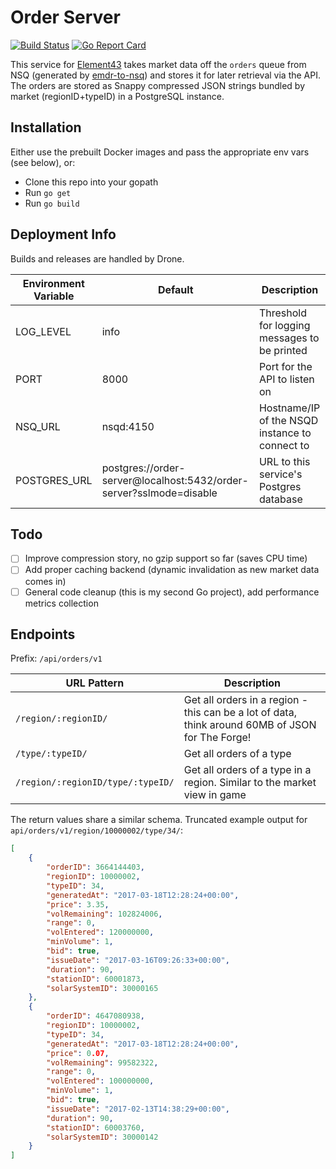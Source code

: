 # Order Server
[![Build Status](https://drone.element-43.com/api/badges/EVE-Tools/order-server/status.svg)](https://drone.element-43.com/EVE-Tools/order-server) [![Go Report Card](https://goreportcard.com/badge/github.com/eve-tools/order-server)](https://goreportcard.com/report/github.com/eve-tools/order-server)

This service for [Element43](https://element-43.com) takes market data off the `orders` queue from NSQ (generated by [emdr-to-nsq](gttps://github.com/EVE-Tools/emdr-to-nsq)) and stores it for later retrieval via the API. The orders are stored as Snappy compressed JSON strings bundled by market (regionID+typeID) in a PostgreSQL instance.

## Installation
Either use the prebuilt Docker images and pass the appropriate env vars (see below), or:

* Clone this repo into your gopath
* Run `go get`
* Run `go build`


## Deployment Info
Builds and releases are handled by Drone.

Environment Variable | Default | Description
--- | --- | ---
LOG_LEVEL | info | Threshold for logging messages to be printed
PORT | 8000 | Port for the API to listen on
NSQ_URL | nsqd:4150 | Hostname/IP of the NSQD instance to connect to
POSTGRES_URL| postgres://order-server@localhost:5432/order-server?sslmode=disable | URL to this service's Postgres database

## Todo
- [ ] Improve compression story, no gzip support so far (saves CPU time)
- [ ] Add proper caching backend (dynamic invalidation as new market data comes in)
- [ ] General code cleanup (this is my second Go project), add performance metrics collection

## Endpoints

Prefix: `/api/orders/v1`

URL Pattern | Description
--- | ---
`/region/:regionID/` | Get all orders in a region - this can be a lot of data, think around 60MB of JSON for The Forge!
`/type/:typeID/` | Get all orders of a type
`/region/:regionID/type/:typeID/` | Get all orders of a type in a region. Similar to the market view in game

The return values share a similar schema. Truncated example output for `api/orders/v1/region/10000002/type/34/`:
```json
[
    {
        "orderID": 3664144403,
        "regionID": 10000002,
        "typeID": 34,
        "generatedAt": "2017-03-18T12:28:24+00:00",
        "price": 3.35,
        "volRemaining": 102824006,
        "range": 0,
        "volEntered": 120000000,
        "minVolume": 1,
        "bid": true,
        "issueDate": "2017-03-16T09:26:33+00:00",
        "duration": 90,
        "stationID": 60001873,
        "solarSystemID": 30000165
    },
    {
        "orderID": 4647080938,
        "regionID": 10000002,
        "typeID": 34,
        "generatedAt": "2017-03-18T12:28:24+00:00",
        "price": 0.07,
        "volRemaining": 99582322,
        "range": 0,
        "volEntered": 100000000,
        "minVolume": 1,
        "bid": true,
        "issueDate": "2017-02-13T14:38:29+00:00",
        "duration": 90,
        "stationID": 60003760,
        "solarSystemID": 30000142
    }
]
```